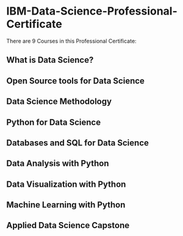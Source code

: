 # IBM-Data-Science-Professional-Certificate
There are 9 Courses in this Professional Certificate: 

## What is Data Science?
## Open Source tools for Data Science
## Data Science Methodology
## Python for Data Science
## Databases and SQL for Data Science
## Data Analysis with Python
## Data Visualization with Python
## Machine Learning with Python
## Applied Data Science Capstone
